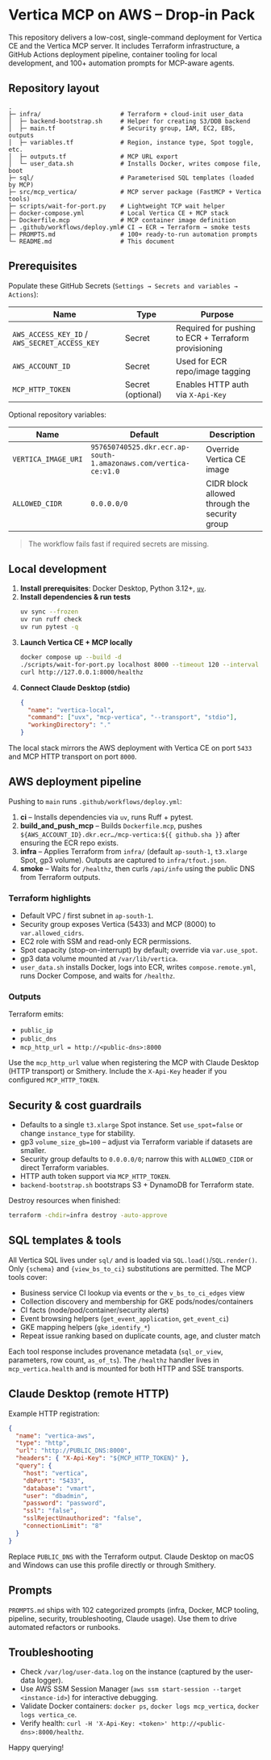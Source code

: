 # Vertica MCP on AWS – Drop-in Pack

This repository delivers a low-cost, single-command deployment for Vertica CE and the Vertica MCP server. It includes Terraform infrastructure, a GitHub Actions deployment pipeline, container tooling for local development, and 100+ automation prompts for MCP-aware agents.

## Repository layout

```
.
├─ infra/                      # Terraform + cloud-init user_data
│  ├─ backend-bootstrap.sh     # Helper for creating S3/DDB backend
│  ├─ main.tf                  # Security group, IAM, EC2, EBS, outputs
│  ├─ variables.tf             # Region, instance type, Spot toggle, etc.
│  ├─ outputs.tf               # MCP URL export
│  └─ user_data.sh             # Installs Docker, writes compose file, boot
├─ sql/                        # Parameterised SQL templates (loaded by MCP)
├─ src/mcp_vertica/            # MCP server package (FastMCP + Vertica tools)
├─ scripts/wait-for-port.py    # Lightweight TCP wait helper
├─ docker-compose.yml          # Local Vertica CE + MCP stack
├─ Dockerfile.mcp              # MCP container image definition
├─ .github/workflows/deploy.yml# CI → ECR → Terraform → smoke tests
├─ PROMPTS.md                  # 100+ ready-to-run automation prompts
└─ README.md                   # This document
```

## Prerequisites

Populate these GitHub Secrets (`Settings → Secrets and variables → Actions`):

| Name | Type | Purpose |
| --- | --- | --- |
| `AWS_ACCESS_KEY_ID` / `AWS_SECRET_ACCESS_KEY` | Secret | Required for pushing to ECR + Terraform provisioning |
| `AWS_ACCOUNT_ID` | Secret | Used for ECR repo/image tagging |
| `MCP_HTTP_TOKEN` | Secret (optional) | Enables HTTP auth via `X-Api-Key` |

Optional repository variables:

| Name | Default | Description |
| --- | --- | --- |
| `VERTICA_IMAGE_URI` | `957650740525.dkr.ecr.ap-south-1.amazonaws.com/vertica-ce:v1.0` | Override Vertica CE image |
| `ALLOWED_CIDR` | `0.0.0.0/0` | CIDR block allowed through the security group |

> The workflow fails fast if required secrets are missing.

## Local development

1. **Install prerequisites**: Docker Desktop, Python 3.12+, [`uv`](https://github.com/astral-sh/uv).
2. **Install dependencies & run tests**
   ```bash
   uv sync --frozen
   uv run ruff check
   uv run pytest -q
   ```
3. **Launch Vertica CE + MCP locally**
   ```bash
   docker compose up --build -d
   ./scripts/wait-for-port.py localhost 8000 --timeout 120 --interval 2
   curl http://127.0.0.1:8000/healthz
   ```
4. **Connect Claude Desktop (stdio)**
   ```json
   {
     "name": "vertica-local",
     "command": ["uvx", "mcp-vertica", "--transport", "stdio"],
     "workingDirectory": "."
   }
   ```

The local stack mirrors the AWS deployment with Vertica CE on port `5433` and MCP HTTP transport on port `8000`.

## AWS deployment pipeline

Pushing to `main` runs `.github/workflows/deploy.yml`:

1. **ci** – Installs dependencies via `uv`, runs Ruff + pytest.
2. **build_and_push_mcp** – Builds `Dockerfile.mcp`, pushes `${AWS_ACCOUNT_ID}.dkr.ecr…/mcp-vertica:${{ github.sha }}` after ensuring the ECR repo exists.
3. **infra** – Applies Terraform from `infra/` (default `ap-south-1`, `t3.xlarge` Spot, gp3 volume). Outputs are captured to `infra/tfout.json`.
4. **smoke** – Waits for `/healthz`, then curls `/api/info` using the public DNS from Terraform outputs.

### Terraform highlights

* Default VPC / first subnet in `ap-south-1`.
* Security group exposes Vertica (5433) and MCP (8000) to `var.allowed_cidrs`.
* EC2 role with SSM and read-only ECR permissions.
* Spot capacity (stop-on-interrupt) by default; override via `var.use_spot`.
* gp3 data volume mounted at `/var/lib/vertica`.
* `user_data.sh` installs Docker, logs into ECR, writes `compose.remote.yml`, runs Docker Compose, and waits for `/healthz`.

### Outputs

Terraform emits:

* `public_ip`
* `public_dns`
* `mcp_http_url = http://<public-dns>:8000`

Use the `mcp_http_url` value when registering the MCP with Claude Desktop (HTTP transport) or Smithery. Include the `X-Api-Key` header if you configured `MCP_HTTP_TOKEN`.

## Security & cost guardrails

* Defaults to a single `t3.xlarge` Spot instance. Set `use_spot=false` or change `instance_type` for stability.
* gp3 `volume_size_gb=100` – adjust via Terraform variable if datasets are smaller.
* Security group defaults to `0.0.0.0/0`; narrow this with `ALLOWED_CIDR` or direct Terraform variables.
* HTTP auth token support via `MCP_HTTP_TOKEN`.
* `backend-bootstrap.sh` bootstraps S3 + DynamoDB for Terraform state.

Destroy resources when finished:
```bash
terraform -chdir=infra destroy -auto-approve
```

## SQL templates & tools

All Vertica SQL lives under `sql/` and is loaded via `SQL.load()`/`SQL.render()`. Only `{schema}` and `{view_bs_to_ci}` substitutions are permitted. The MCP tools cover:

* Business service CI lookup via events or the `v_bs_to_ci_edges` view
* Collection discovery and membership for GKE pods/nodes/containers
* CI facts (node/pod/container/security alerts)
* Event browsing helpers (`get_event_application`, `get_event_ci`)
* GKE mapping helpers (`gke_identify_*`)
* Repeat issue ranking based on duplicate counts, age, and cluster match

Each tool response includes provenance metadata (`sql_or_view`, parameters, row count, `as_of_ts`). The `/healthz` handler lives in `mcp_vertica.health` and is mounted for both HTTP and SSE transports.

## Claude Desktop (remote HTTP)

Example HTTP registration:
```json
{
  "name": "vertica-aws",
  "type": "http",
  "url": "http://PUBLIC_DNS:8000",
  "headers": { "X-Api-Key": "${MCP_HTTP_TOKEN}" },
  "query": {
    "host": "vertica",
    "dbPort": "5433",
    "database": "vmart",
    "user": "dbadmin",
    "password": "password",
    "ssl": "false",
    "sslRejectUnauthorized": "false",
    "connectionLimit": "8"
  }
}
```
Replace `PUBLIC_DNS` with the Terraform output. Claude Desktop on macOS and Windows can use this profile directly or through Smithery.

## Prompts

`PROMPTS.md` ships with 102 categorized prompts (infra, Docker, MCP tooling, pipeline, security, troubleshooting, Claude usage). Use them to drive automated refactors or runbooks.

## Troubleshooting

* Check `/var/log/user-data.log` on the instance (captured by the user-data logger).
* Use AWS SSM Session Manager (`aws ssm start-session --target <instance-id>`) for interactive debugging.
* Validate Docker containers: `docker ps`, `docker logs mcp_vertica`, `docker logs vertica_ce`.
* Verify health: `curl -H 'X-Api-Key: <token>' http://<public-dns>:8000/healthz`.

Happy querying!
